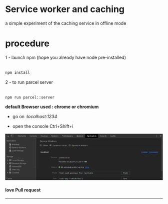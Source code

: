 # Service worker and caching 

a simple experiment of the caching service in offline mode

# procedure 

1 - launch npm (hope you already have node pre-installed)

```bash 

npm install

```

2 - to run parcel server 

``` bash

npm run parcel::server

```

**default Browser used   : chrome or chromium** 

* go on :*localhost:1234*

* open the console Ctrl+Shift+i 

![console app](assets/img/sw1.png)

#### love Pull request 
--- 


